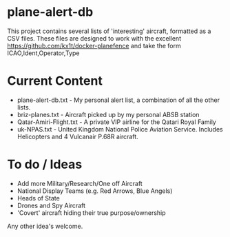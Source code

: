 # plane-alert-db
This project contains several lists of 'interesting' aircraft, formatted as a CSV files. These files are designed to work with the excellent https://github.com/kx1t/docker-planefence and take the form ICAO,Ident,Operator,Type


# Current Content

- plane-alert-db.txt - My personal alert list, a combination of all the other lists.
- briz-planes.txt - Aircraft picked up by my personal ABSB station
- Qatar-Amiri-Flight.txt - A private VIP airline for the Qatari Royal Family
- uk-NPAS.txt - United Kingdom National Police Aviation Service. Includes Helicopters and 4 Vulcanair P.68R aircraft.


# To do / Ideas

- Add more Military/Research/One off Aircraft
- National Display Teams (e.g. Red Arrows, Blue Angels)
- Heads of State
- Drones and Spy Aircraft
- 'Covert' aircraft hiding their true purpose/ownership

Any other idea's welcome.






